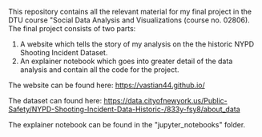 This repository contains all the relevant material for my final project in the DTU course "Social Data Analysis and Visualizations (course no. 02806). The final project consists of two parts:

1. A website which tells the story of my analysis on the the historic NYPD Shooting Incident Dataset.
2. An explainer notebook which goes into greater detail of the data analysis and contain all the code for the project.

The website can be found here: https://vastian44.github.io/

The dataset can found here: https://data.cityofnewyork.us/Public-Safety/NYPD-Shooting-Incident-Data-Historic-/833y-fsy8/about_data

The explainer notebook can be found in the "jupyter_notebooks" folder.
